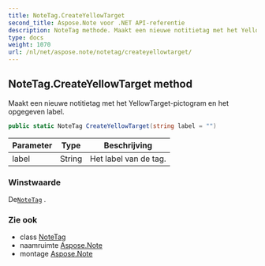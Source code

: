 ```yaml
---
title: NoteTag.CreateYellowTarget
second_title: Aspose.Note voor .NET API-referentie
description: NoteTag methode. Maakt een nieuwe notitietag met het YellowTargetpictogram en het opgegeven label.
type: docs
weight: 1070
url: /nl/net/aspose.note/notetag/createyellowtarget/
---
```

## NoteTag.CreateYellowTarget method

Maakt een nieuwe notitietag met het YellowTarget-pictogram en het opgegeven label.

```csharp
public static NoteTag CreateYellowTarget(string label = "")
```

| Parameter | Type | Beschrijving |
| --- | --- | --- |
| label | String | Het label van de tag. |

### Winstwaarde

De[`NoteTag`](../) .

### Zie ook

* class [NoteTag](../)
* naamruimte [Aspose.Note](../../notetag/)
* montage [Aspose.Note](../../../)


